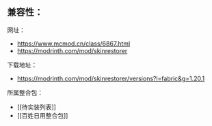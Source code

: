 兼容性：
- 

网址：
- https://www.mcmod.cn/class/6867.html
- https://modrinth.com/mod/skinrestorer

下载地址：
- https://modrinth.com/mod/skinrestorer/versions?l=fabric&g=1.20.1

所属整合包：
- [[待实装列表]]
- [[百姓日用整合包]]